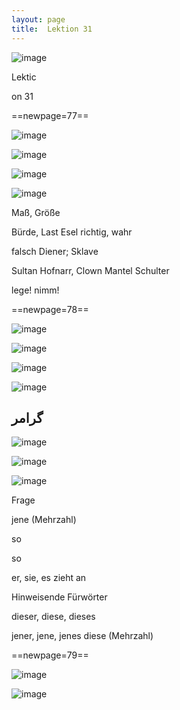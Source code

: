 ```yaml
---
layout: page
title:  Lektion 31
---
```



![image](/assets/s/079.png-03.png)

Lektic



on 31



==newpage=77==

![image](/assets/s/080.png-02.png)

![image](/assets/s/2col/080.png-07_1L.png)

![image](/assets/s/2col/080.png-07_2R.png)

![image](/assets/s/080.png-10.png)

Maß, Größe

Bürde, Last Esel richtig, wahr

falsch Diener; Sklave



Sultan Hofnarr, Clown Mantel Schulter

lege! nimm!



==newpage=78==

![image](/assets/s/081.png-02.png)

![image](/assets/s/2col/081.png-07_1L.png)

![image](/assets/s/2col/081.png-07_2R.png)

![image](/assets/s/081.png-08.png)

## گرامر

![image](/assets/s/081.png-10.png)

![image](/assets/s/2col/081.png-11_1L.png)

![image](/assets/s/2col/081.png-11_2R.png)

Frage

jene (Mehrzahl)

so

so



er, sie, es zieht an

Hinweisende Fürwörter

dieser, diese, dieses

jener, jene, jenes diese (Mehrzahl)



==newpage=79==

![image](/assets/s/2col/082.png-02_1L.png)

![image](/assets/s/2col/082.png-02_2R.png)

